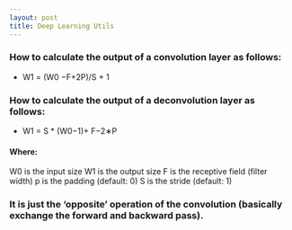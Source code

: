 ```yaml
---
layout: post
title: Deep Learning Utils
---
```

### How to calculate the output of a convolution layer as follows:
- W1 = (W0 −F+2P)/S + 1
### How to calculate the output of a deconvolution layer as follows:
- W1 = S * (W0−1)+ F−2∗P

#### Where:
  W0 is the input size
  W1 is the output size
  F is the receptive field (filter width)
  p is the padding (default: 0)
  S is the stride (default: 1)
  
### It is just the ‘opposite’ operation of the convolution (basically exchange the forward and backward pass).
